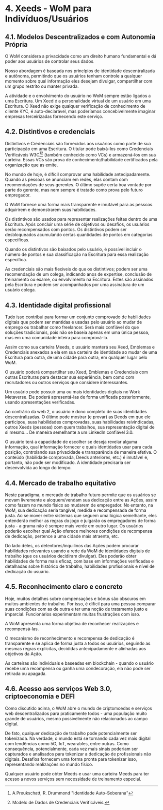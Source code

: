 # 4. Xeeds - WoM para Indivíduos/Usuários

## 4.1. Modelos Descentralizados e com Autonomia Própria

O WoM considera a privacidade como um direito humano fundamental e dá poder aos usuários de controlar seus dados.

Nosso abordagem é baseada nos princípios de identidade descentralizada e autônoma, permitindo que os usuários tenham controle a qualquer momento sobre qual informação eles desejam divulgar, compartilhar com um grupo restrito ou manter privada.

A atividade e o envolvimento do usuário no WoM sempre estão ligados a uma Escritura. Um Xeed é a personalidade virtual de um usuário em uma Escritura. O Xeed não exige qualquer verificação de conhecimento de cliente KYC, é auto-declarável, mas poderíamos concebivelmente imaginar empresas terceirizadas fornecendo este serviço.

## 4.2. Distintivos e credenciais

Distintivos e Credenciais são fornecidos aos usuários como parte de sua participação em uma Escritura. O titular pode baixá-los como Credenciais Verificáveis W3C[^7][^8] (também conhecido como VCs) e armazená-los em sua carteira. Essas VCs são prova de conhecimento/habilidade certificados pela organização que as emite.

No mundo de hoje, é difícil comprovar uma habilidade antecipadamente. Quando as pessoas se anunciam em redes, elas contam com recomendações de seus gerentes. O último supõe certa boa vontade por parte do gerente, mas nem sempre é tratado como prova pelo futuro empregador.

O WoM fornece uma forma mais transparente e imutável para as pessoas adquirirem e demonstrarem suas habilidades.

Os distintivos são usados para representar realizações feitas dentro de uma Escritura. Após concluir uma série de objetivos ou desafios, os usuários serão recompensados com pontos. Os distintivos podem ser desbloqueados acumulando certas quantidades de pontos em categorias específicas.

Quando os distintivos são baixados pelo usuário, é possível incluir o número de pontos e sua classificação na Escritura para essa realização específica.

As credenciais são mais flexíveis do que os distintivos; podem ser uma recomendação de um colega, indicando anos de expertise, conclusão de treinamento ou exame, ou envolvimento na Escritura. Estes são assinados pela Escritura e podem ser acompanhados por uma assinatura de um usuário colega.

## 4.3. Identidade digital profissional

Tudo isso contribui para formar um conjunto comprovado de habilidades digitais que podem ser mantidas e usadas pelo usuário ao mudar de emprego ou trabalhar como freelancer. Será mais confiável do que soluções tradicionais, pois não se baseia apenas em uma única pessoa, mas em uma comunidade inteira para comprová-lo.

Assim como sua carteira Meeds, o usuário manterá seu Xeed, Emblemas e Credenciais anexados a ela em sua carteira de identidade ao mudar de uma Escritura para outra, de uma cidade para outra, em qualquer lugar pelo WoM.

O usuário poderá compartilhar seu Xeed, Emblemas e Credenciais com outras Escrituras para destacar sua experiência, bem como com recrutadores ou outros serviços que considere interessantes.

Um usuário pode possuir uma ou mais identidades digitais no Work Metaverse. Ele poderá apresentá-las de forma unificada posteriormente, usando apresentações verificadas.

Ao contrário da web 2, o usuário é dono completo de suas identidades descentralizadas. O último pode mostrar (e provar) as Deeds em que ele participou, suas habilidades comprovadas, suas habilidades reivindicadas, outros Xeeds (pessoas) com quem trabalhou, sua representação digital de si mesmo... De maneira semelhante a um LinkedIn confiável 3.0.

O usuário terá a capacidade de escolher se deseja revelar alguma informação, qual informação fornecer e quais identidades usar para cada posição, controlando sua privacidade e transparência de maneira efetiva. O conteúdo (habilidade comprovada, Deeds anteriores, etc.) é imutável e, portanto, não pode ser modificado. A identidade precisaria ser desenvolvida ao longo do tempo.

## 4.4. Mercado de trabalho equitativo

Neste paradigma, o mercado de trabalho futuro permite que os usuários se movam livremente e aloquem/vendam sua dedicação entre as Ações, assim como fazem no mundo físico ao mudarem de empregador. No entanto, na WoM, sua dedicação seria tangível, medida e recompensada de forma justa. Ao se mover entre sistemas que seguem uma lógica semelhante, eles entenderão melhor as regras do jogo e julgarão os empregadores de forma justa - a grama não é sempre mais verde em outro lugar. Os usuários poderão escolher qual Ação oferece melhores condições de recompensa de dedicação, pertence a uma cidade mais atraente, etc.

Do lado deles, os detentores/inquilinos das Ações podem procurar habilidades relevantes usando a rede da WoM de identidades digitais de trabalho (que os usuários decidiram divulgar). Eles poderão obter habilidades de forma mais eficaz, com base em informações verificadas e detalhadas sobre histórico de trabalho, habilidades profissionais e nível de dedicação do usuário.

## 4.5. Reconhecimento claro e concreto

Hoje, muitos detalhes sobre compensações e bônus são obscuros em muitos ambientes de trabalho. Por isso, é difícil para uma pessoa comparar suas condições com as de outra e ter uma noção de tratamento justo e imparcial. Funcionários experimentam muitas frustrações com isso.

A WoM apresenta uma forma objetiva de reconhecer realizações e recompensá-las.

O mecanismo de reconhecimento e recompensa de dedicação é transparente e se aplica de forma justa a todos os usuários, seguindo as mesmas regras explícitas, decididas antecipadamente e alinhadas aos objetivos da Ação.

As carteiras são individuais e baseadas em blockchain - quando o usuário recebe uma recompensa ou ganha uma condecoração, ela não pode ser retirada ou apagada.

## 4.6. Acesso aos serviços Web 3.0, criptoeconomia e DEFI

Como discutido acima, o WoM abre o mundo de criptomoedas e serviços web descentralizados para praticamente todos - uma população muito grande de usuários, mesmo possivelmente não relacionados ao campo digital.

De fato, qualquer dedicação de trabalho pode potencialmente ser tokenizada. Na verdade, o mundo está se tornando cada vez mais digital com tendências como 5G, IoT, wearables, entre outras. Como consequência, potencialmente, cada vez mais sinais poderiam ser capturados e analisados para tokenizar a dedicação de profissionais não digitais. Desafios fornecem uma forma pronta para tokenizar isso, representando realizações no mundo físico.

Qualquer usuário pode obter Meeds e usar uma carteira Meeds para ter acesso a novos serviços sem necessidade de treinamento especial.

[^7]: A.Preukschatt, R. Drummond "Identidade Auto-Soberana"
[^8]: Modelo de Dados de Credenciais Verificáveis.

